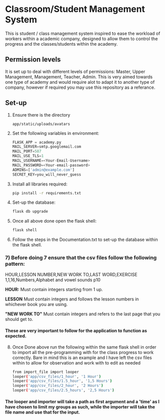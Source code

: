 # Classroom/Student Management System


This is student / class management system inspired to ease the workload of workers within a academic company, designed to allow them to control the progress and the classes/students within the academy.


## Permission levels


It is set up to deal with different levels of permissions: Master, Upper Management, Management, Teacher, Admin.
This is very aimed towards one type of academy and would require alot to adapt it to another type of company, however if required you may use this repository as a referance.


## Set-up


1) Ensure there is the directory


    ```
    app/static/uploads/avatars
    ```


2) Set the following variables in environment:


    ```python
    FLASK_APP = academy.py
    MAIL_SERVER=smtp.googlemail.com
    MAIL_PORT=587
    MAIL_USE_TLS=1
    MAIL_USERNAME=<Your-Email-Username>
    MAIL_PASSWORD=<Your-email-password>
    ADMINS=['admin@example.com']
    SECRET_KEY=you_will_never_guess
    ```


3) Install all libraries required:


    ```bash
    pip install -r requirements.txt
    ```


4) Set-up the database: 


    ```bash
    flask db upgrade
    ```


5) Once all above done open the flask shell:


    ```bash
    flask shell
    ```

6) Follow the steps in the Documentation.txt to set-up the database within the flask shell.


### 7) Before doing 7 ensure that the csv files follow the following pattern:


HOUR,LESSON NUMBER,NEW WORK TO,LAST WORD,EXERCISE
1,1,16,Numbers,Alphabet and vowel sounds p10


**HOUR:** Must contain integers starting from 1 up.

**LESSON** Must contain integers and follows the lesson numbers in whichever book you are using.

**"NEW WORK TO"** Must contain integers and refers to the last page that you should get to.


#### These are very important to follow  for the application to function as expected.


8) Once Done above run the following within the same flask shell in order to import all the pre-programming with for the class progress to work correctly. Bare in mind this is an example and I have left the csv files within to allow for observation and work with to edit as needed


    ```bash
    from import_file import looper
    looper('app/csv_files/1_hour', '1 Hour')
    looper('app/csv_files/1.5_hour', '1,5 Hours')
    looper('app/csv_files/2_hour', '2 Hours')
    looper('app/csv_files/2.5_hours', '2,5 Hours')
    ```


#### The looper and importer will take a path as first argument and a 'time' as I have chosen to limit my groups as such, while the importer will take the file name and use that for the input.